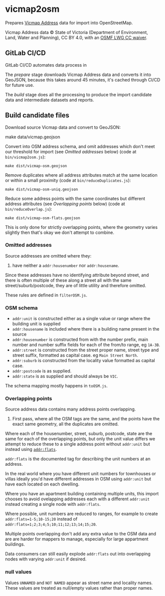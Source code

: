 # vicmap2osm

Prepares [Vicmap Address](https://www.land.vic.gov.au/maps-and-spatial/spatial-data/vicmap-catalogue/vicmap-address) data for import into OpenStreetMap.

Vicmap Address data © State of Victoria (Department of Environment, Land, Water and Planning), CC BY 4.0, with an [OSMF LWG CC waiver](https://wiki.openstreetmap.org/wiki/File:Vicmap_CCBYPermission_OSM_Final_Jan2018_Ltr.pdf).

## GitLab CI/CD

GitLab CI/CD automates data process in 

The _prepare_ stage downloads Vicmap Address data and converts it into GeoJSON, because this takes around 45 minutes, it's cached through CI/CD for future use.

The _build_ stage does all the processing to produce the import candidate data and intermediate datasets and reports.

## Build candidate files

Download source Vicmap data and convert to GeoJSON:

   make data/vicmap.geojson

Convert into OSM address schema, and omit addresses which don't meet our threshold for import (see _Omitted addresses_ below) (code at `bin/vicmap2osm.js`):

    make dist/vicmap-osm.geojson

Remove duplicates where all address attributes match at the same location or within a small proximity (code at `bin/reduceDuplicates.js`):

    make dist/vicmap-osm-uniq.geojson

Reduce some address points with the same coordinates but different address attributes (see _Overlapping points_ below) (code at `bin/reduceOverlap.js`):

    make dist/vicmap-osm-flats.geojson

This is only done for strictly overlapping points, where the geometry varies slightly then that's okay we don't attempt to combine.

### Omitted addresses

Source addresses are omitted where they:

1. have neither a `addr:housenumber` nor `addr:housename`.

Since these addresses have no identifying attribute beyond street, and there is often multiple of these along a street all with the same street/suburb/postcode, they are of little utility and therefore omitted.

These rules are defined in `filterOSM.js`.

### OSM schema

- `addr:unit` is constructed either as a single value or range where the building unit is supplied
- `addr:housename` is included where there is a building name present in the source
- `addr:housenumber` is constructed from with the number prefix, main number and number suffix fields for each of the from/to range, eg `1A-3B`.
- `addr:street` is constructed from the street proper name, street type and street suffix, formatted as capital case. eg `Main Street North`.
- `addr:suburb` is constructed from the locality value formatted as capital case.
- `addr:postcode` is as supplied.
- `addr:state` is as supplied and should always be `VIC`.

The schema mapping mostly happens in `toOSM.js`.

### Overlapping points

Source address data contains many address points overlapping.

1. First pass, where all the OSM tags are the same, and the points have the exact same geometry, all the duplicates are omitted.

Where each of the housenumber, street, suburb, postcode, state are the same for each of the overlapping points, but only the unit value differs we attempt to reduce these to a single address point without `addr:unit` but instead using [`addr:flats`](https://wiki.openstreetmap.org/wiki/Key:addr:flats).

`addr:flats` is the documented tag for describing the unit numbers at an address.

In the real world where you have different unit numbers for townhouses or villas ideally you'd have different addresses in OSM using `addr:unit` but have each located on each dwelling.

Where you have an apartment building containing multiple units, this import chooses to avoid ovelapping addresses each with a different `addr:unit` instead creating a single node with `addr:flats`.

Where possible, unit numbers are reduced to ranges, for example to create `addr:flats=1-5;10-15;20` instead of `addr:flats=1;2;3;4;5;10;11;12;13;14;15;20`.

Multiple points overlapping don't add any extra value to the OSM data and are are harder for mappers to manage, especially for large appartment buildings.

Data consumers can still easily explode `addr:flats` out into overlapping nodes with varying `addr:unit` if desired.

### null values

Values `UNNAMED` and `NOT NAMED` appear as street name and locality names. These values are treated as null/empty values rather than proper names.
